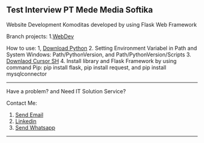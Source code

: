Test Interview PT Mede Media Softika
-----------------------------------------------------------------------------------------------------------------------------------------------------------------------------------------------------------------------

Website Development Komoditas developed by using Flask Web Framework

Branch projects:
1.[WebDev](https://)

How to use:
1, [Download Python](https://www.python.org/)
2. Setting Environment Variabel in Path and System Windows: Path/PythonVersion, and Path/PythonVersion/Scripts 
3. [Downlaod Cursor SH](https://cursor.sh/)
4. Install library and Flask Framework by using command Pip: pip install flask, pip install request, and pip install mysqlconnector

-----------------------------------------------------------------------------------------------------------------------------------------------------------------------------------------------------------------------

Have a problem? and Need IT Solution Service?

Contact Me:

1. [Send Email](https://mailto:anandaraufm@gmail.com)
2. [Linkedin](https://www.linkedin.com/in/ananda-rauf-maududi-)
3. [Send Whatsapp](wa.me/6285692060498)


-----------------------------------------------------------------------------------------------------------------------------------------------------------------------------------------------------------------------


